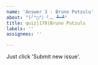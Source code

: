 ```yaml
---
name: 'Answer 3 : Bruno Putzulu'
about: "(╯°□°）╯︵ ┻━┻"
title: quiz|170|Bruno Putzulu
labels: ''
assignees: ''

---
```


Just click 'Submit new issue'.
